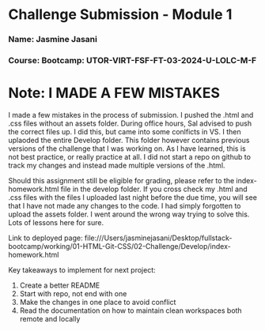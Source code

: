 # Challenge Submission - Module 1

### Name: Jasmine Jasani
### Course: Bootcamp: UTOR-VIRT-FSF-FT-03-2024-U-LOLC-M-F

# Note: I MADE A FEW MISTAKES

I made a few mistakes in the process of submission. I pushed the .html and .css files without an assets folder. During office hours, Sal advised to push the correct files up. I did this, but came into some conlficts in VS. I then uplaoded the entire Develop folder. This folder however contains previous versions of the challenge that I was working on. As I have learned, this is not best practice, or really practice at all. I did not start a repo on github to track my changes and instead made multiple versions of the .html. 

Should this assignment still be eligible for grading, please refer to the index-homework.html file in the develop folder. If you cross check my .html and .css files with the files I uploaded last night before the due time, you will see that I have not made any changes to the code. I had simply forgotten to upload the assets folder. I went around the wrong way trying to solve this. Lots of lessons here for sure.

Link to deployed page: file:///Users/jasminejasani/Desktop/fullstack-bootcamp/working/01-HTML-Git-CSS/02-Challenge/Develop/index-homework.html




Key takeaways to implement for next project:
1. Create a better README
2. Start with repo, not end with one
3. Make the changes in one place to avoid conflict
4. Read the documentation on how to maintain clean workspaces both remote and locally
   
